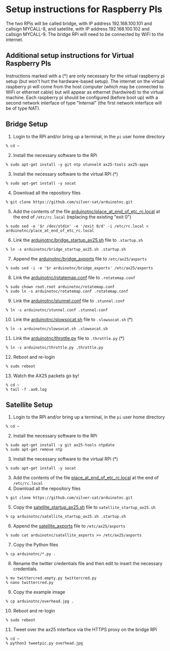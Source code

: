 # Setup instructions for Raspberry PIs

The two RPis will be called bridge, with IP address 192.168.100.101 and callsign MYCALL-8, and satellite, with IP address 192.168.100.102 and callsign MYCALL-9. The bridge RPi will need to be connected by WiFi to the internet. 

## Additional setup instructions for Virtual Raspberry PIs

Instructions marked with a (\*) are only necessary for the virtual raspberry pi setup (but won't hurt the hardware-based setup). The internet on the virtual raspberry pi will come from the host computer (which may be connected to WiFi or ethernet cable) but will appear as ethernet (hardwired) to the virtual machine. Each raspberry pi should be configured (before boot up) with a second network interface of type "Internal" (the first network interface will be of type NAT). 

## Bridge Setup

1. Login to the RPi and/or bring up a terminal, in the `pi` user home directory
```
% cd ~
```
2. Install the necessary software to the RPi
```
% sudo apt-get install -y git ntp stunnel4 ax25-tools ax25-apps
```
3. Install the necessary software to the virtual RPi (\*)
```
% sudo apt-get install -y socat
```
4. Download all the repository files
```
% git clone https://github.com/silver-sat/arduinotnc.git
```
5. Add the contents of the file [arduinotnc/place_at_end_of_etc_rc.local](place_at_end_of_etc_rc.local) at the end of `/etc/rc.local` (replacing the existing "exit 0")
```
% sudo sed -e '$r /dev/stdin' -e '/exit 0/d' -i /etc/rc.local < arduinotnc/place_at_end_of_etc_rc.local
```
6. Link the [arduinotnc/bridge_startup_ax25.sh](bridge_startup_ax25.sh) file to `.startup.sh`
```
% ln -s arduinotnc/bridge_startup_ax25.sh .startup.sh
```
7. Append the [arduinotnc/bridge_axports](bridge_axports) file to `/etc/ax25/axports`
```
% sudo sed -i -e '$r arduinotnc/bridge_axports' /etc/ax25/axports
```
8. Link the [arduinotnc/rotatemap.conf](rotatemap.conf) file to `.rotatemap.conf`
```
% sudo chown root.root arduinotnc/rotatemap.conf
% sudo ln -s arduinotnc/rotatemap.conf .rotatemap.conf
```
9. Link the [arduinotnc/stunnel.conf](stunnel.conf) file to `.stunnel.conf`
```
% ln -s arduinotnc/stunnel.conf .stunnel.conf
```
10. Link the [arduinotnc/slowsocat.sh](slowsocat.sh) file to `.slowsocat.sh` (\*)
```
% ln -s arduinotnc/slowsocat.sh .slowsocat.sh
```
11. Link the [arduinotnc/throttle.py](throttle.py) file to `.throttle.py` (\*)
```
% ln -s arduinotnc/throttle.py .throttle.py
```
12. Reboot and re-login
```
% sudo reboot
```
13. Watch the AX25 packets go by!
```
% cd ~
% tail -f .ax0.log
```

## Satellite Setup

1. Login to the RPi and/or bring up a terminal, in the `pi` user home directory
```
% cd ~
```
2. Install the necessary software to the RPi
```
% sudo apt-get install -y git ax25-tools ntpdate
% sudo apt-get remove ntp
```
3. Install the necessary software to the virtual RPi (\*)
```
% sudo apt-get install -y socat
```
3. Add the contents of the file [place_at_end_of_etc_rc.local](place_at_end_of_etc_rc.local) at the end of `/etc/rc.local`
4. Download all the repository files
```
% git clone https://github.com/silver-sat/arduinotnc.git
```
5. Copy the [satellite_startup_ax25.sh](satellite_startup_ax25.sh) file to `satellite_startup_ax25.sh`
```
% cp arduinotnc/satellite_startup_ax25.sh .startup.sh
```
6. Append the [satellite_axports](satellite_axports) file to `/etc/ax25/axports`
```
% sudo cat arduinotnc/satellite_axports >> /etc/ax25/axports
```
7. Copy the Python files
```
% cp arduinotnc/*.py .
```
8. Rename the twitter credentials file and then edit to insert the necessary credentials.
```
% mv twittercred.empty.py twittercred.py
% nano twittercred.py
```
9. Copy the example image
```
% cp arduinotnc/overhead.jpg .
```
10. Reboot and re-login
```
% sudo reboot
```
11. Tweet over the ax25 interface via the HTTPS proxy on the bridge RPi
```
% cd ~
% python3 tweetpic.py overhead.jpg
```
